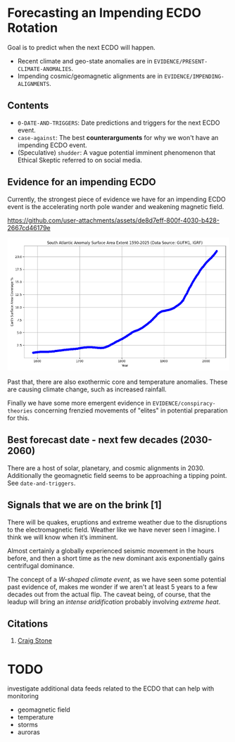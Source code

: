 # Forecasting an Impending ECDO Rotation

Goal is to predict when the next ECDO will happen.
- Recent climate and geo-state anomalies are in `EVIDENCE/PRESENT-CLIMATE-ANOMALIES`.
- Impending cosmic/geomagnetic alignments are in `EVIDENCE/IMPENDING-ALIGNMENTS`.

## Contents

- `0-DATE-AND-TRIGGERS`: Date predictions and triggers for the next ECDO event.
- `case-against`: The best **counterarguments** for why we won't have an impending ECDO event.
- (Speculative) `shudder`: A vague potential imminent phenomenon that Ethical Skeptic referred to on social media.

## Evidence for an impending ECDO

Currently, the strongest piece of evidence we have for an impending ECDO event is the accelerating north pole wander and weakening magnetic field.

https://github.com/user-attachments/assets/de8d7eff-800f-4030-b428-2667cd46179e

![](img/saa-plot.png)

Past that, there are also exothermic core and temperature anomalies. These are causing climate change, such as increased rainfall.

Finally we have some more emergent evidence in `EVIDENCE/conspiracy-theories` concerning frenzied movements of "elites" in potential preparation for this.

## Best forecast date - next few decades (2030-2060)

There are a host of solar, planetary, and cosmic alignments in 2030. Additionally the geomagnetic field seems to be approaching a tipping point. See `date-and-triggers`.

## Signals that we are on the brink [1]

There will be quakes, eruptions and extreme weather due to the disruptions to the electromagnetic field. Weather like we have never seen I imagine. I think we will know when it’s imminent.

Almost certainly a globally experienced seismic movement in the hours before, and then a short time as the new dominant axis exponentially gains centrifugal dominance.

The concept of a *W-shaped climate event*, as we have seen some potential past evidence of, makes me wonder if we aren't at least 5 years to a few decades out from the actual flip. The caveat being, of course, that the leadup will bring an *intense aridification* probably involving *extreme heat*.

## Citations

1. [Craig Stone](https://nobulart.com)

# TODO

investigate additional data feeds related to the ECDO that can help with monitoring
- geomagnetic field
- temperature
- storms
- auroras
